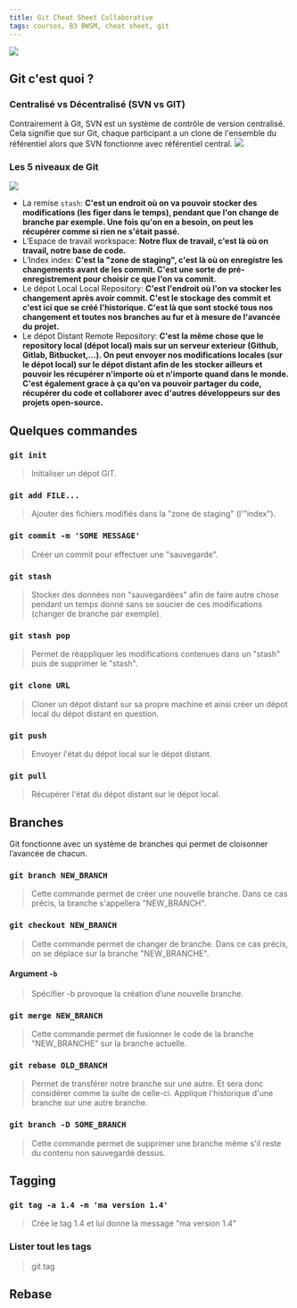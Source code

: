 ```yaml
---
title: Git Cheat Sheet Collaborative
tags: courses, B3 BWSM, cheat sheet, git
---
```


![](https://img.shields.io/badge/Vue.js-35495E?style=for-the-badge&logo=vue.js&logoColor=4FC08D)

## Git c'est quoi ?

### Centralisé vs Décentralisé (SVN vs GIT)

Contrairement à Git, SVN est un système de contrôle de version centralisé. Cela signifie que sur Git, chaque participant a un clone de l'ensemble du référentiel alors que SVN fonctionne avec référentiel central. 
![](https://i.imgur.com/1y5hsmC.jpg)


### Les 5 niveaux de Git

![](https://i.imgur.com/00plXRF.png)

* La remise `stash`: **C'est un endroit où on va pouvoir stocker des modifications (les figer dans le temps), pendant que l'on change de branche par exemple. Une fois qu'on en a besoin, on peut les récupérer comme si rien ne s'était passé.**
* L’Espace de travail workspace: **Notre flux de travail, c'est là où on travail, notre base de code.**
* L’Index index: **C'est la "zone de staging", c'est là où on enregistre les changements avant de les commit. C'est une sorte de pré-enregistrement pour choisir ce que l'on va commit.**
* Le dépot Local Local Repository: **C'est l'endroit où l'on va stocker les changement après avoir commit. C'est le stockage des commit et c'est ici que se créé l'historique. C'est là que sont stocké tous nos changement et toutes nos branches au fur et à mesure de l'avancée du projet.**
* Le dépot Distant Remote Repository: **C'est la même chose que le repository local (dépot local) mais sur un serveur exterieur (Github, Gitlab, Bitbucket,...). On peut envoyer nos modifications locales (sur le dépot local) sur le dépot distant afin de les stocker ailleurs et pouvoir les récupérer n'importe où et n'importe quand dans le monde. C'est également grace à ça qu'on va pouvoir partager du code, récupérer du code et collaborer avec d'autres développeurs sur des projets open-source.**


## Quelques commandes

### `git init`
> Initialiser un dépot GIT.

### `git add FILE...`
> Ajouter des fichiers modifiés dans la "zone de staging" (l'"index").

### `git commit -m 'SOME MESSAGE'`

> Créer un commit pour effectuer une "sauvegarde".

### `git stash`
> Stocker des données non "sauvegardées" afin de faire autre chose pendant un temps donné sans se soucier de ces modifications (changer de branche par exemple).

### `git stash pop`
> Permet de réappliquer les modifications contenues dans un "stash" puis de supprimer le "stash".

### `git clone URL`
> Cloner un dépot distant sur sa propre machine et ainsi créer un dépot local du dépot distant en question.

### `git push`
> Envoyer l'état du dépot local sur le dépot distant.

### `git pull` 
> Récupérer l'état du dépot distant sur le dépot local.

## Branches
Git fonctionne avec un système de branches qui permet de cloisonner l’avancée de chacun.

### `git branch NEW_BRANCH` 
> Cette commande permet de créer une nouvelle branche. Dans ce cas précis, la branche s'appellera "NEW_BRANCH".

### `git checkout NEW_BRANCH`
> Cette commande permet de changer de branche. Dans ce cas précis, on se déplace sur la branche "NEW_BRANCHE".

#### Argument `-b`
> Spécifier -b provoque la création d’une nouvelle branche.

### `git merge NEW_BRANCH`
> Cette commande permet de fusionner le code de la branche "NEW_BRANCHE" sur la branche actuelle. 

### `git rebase OLD_BRANCH`
> Permet de transférer notre branche sur une autre. Et sera donc considérer comme la suite de celle-ci.
> Applique l'historique d'une branche sur une autre branche.

### `git branch -D SOME_BRANCH`
> Cette commande permet de supprimer une branche même s'il reste du contenu non sauvegardé dessus.

## Tagging

### `git tag -a 1.4 -m 'ma version 1.4'`
> Crée le tag 1.4 et lui donne la message "ma version 1.4"

### Lister tout les tags
> git tag

## Rebase